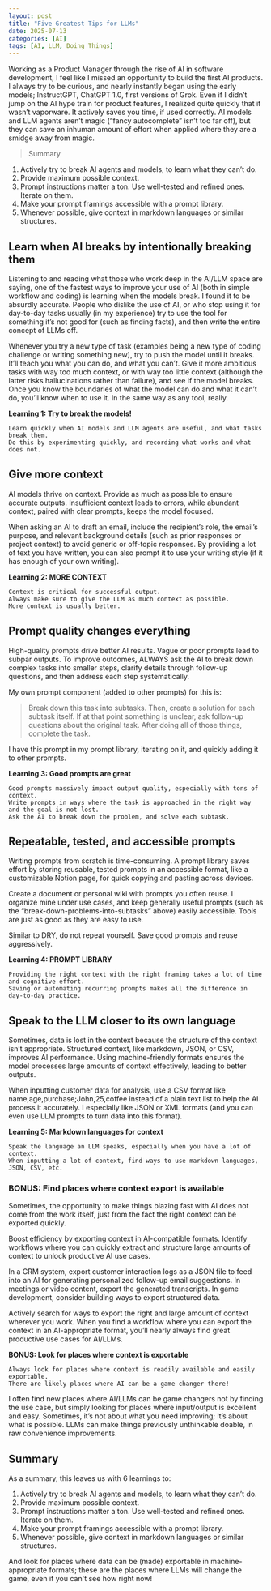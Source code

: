 ```yaml
---
layout: post
title: "Five Greatest Tips for LLMs"
date: 2025-07-13
categories: [AI]
tags: [AI, LLM, Doing Things]
---
```


Working as a Product Manager through the rise of AI in software development, I feel like I missed an opportunity to build the first AI products. I always try to be curious, and nearly instantly began using the early models; InstructGPT, ChatGPT 1.0, first versions of Grok. Even if I didn’t jump on the AI hype train for product features, I realized quite quickly that it wasn’t vaporware. It actively saves you time, if used correctly. AI models and LLM agents aren’t magic (“fancy autocomplete” isn’t too far off), but they can save an inhuman amount of effort when applied where they are a smidge away from magic.

> Summary
1. Actively try to break AI agents and models, to learn what they can’t do.
2. Provide maximum possible context.
3. Prompt instructions matter a ton. Use well-tested and refined ones. Iterate on them.
4. Make your prompt framings accessible with a prompt library.
5. Whenever possible, give context in markdown languages or similar structures.


## Learn when AI breaks by intentionally breaking them
Listening to and reading what those who work deep in the AI/LLM space are saying, one of the fastest ways to improve your use of AI (both in simple workflow and coding) is learning when the models break. I found it to be absurdly accurate. People who dislike the use of AI, or who stop using it for day-to-day tasks usually (in my experience) try to use the tool for something it’s not good for (such as finding facts), and then write the entire concept of LLMs off.

Whenever you try a new type of task (examples being a new type of coding challenge or writing something new), try to push the model until it breaks. It’ll teach you what you can do, and what you can’t. Give it more ambitious tasks with way too much context, or with way too little context (although the latter risks hallucinations rather than failure), and see if the model breaks. Once you know the boundaries of what the model can do and what it can’t do, you’ll know when to use it. In the same way as any tool, really.

**Learning 1: Try to break the models!**
```text
Learn quickly when AI models and LLM agents are useful, and what tasks break them.
Do this by experimenting quickly, and recording what works and what does not.
```

## Give more context
AI models thrive on context. Provide as much as possible to ensure accurate outputs. Insufficient context leads to errors, while abundant context, paired with clear prompts, keeps the model focused.

When asking an AI to draft an email, include the recipient’s role, the email’s purpose, and relevant background details (such as prior responses or project context) to avoid generic or off-topic responses. By providing a lot of text you have written, you can also prompt it to use your writing style (if it has enough of your own writing).

**Learning 2: MORE CONTEXT**
```text
Context is critical for successful output.
Always make sure to give the LLM as much context as possible.
More context is usually better.
```

## Prompt quality changes everything
High-quality prompts drive better AI results. Vague or poor prompts lead to subpar outputs. To improve outcomes, ALWAYS ask the AI to break down complex tasks into smaller steps, clarify details through follow-up questions, and then address each step systematically.

My own prompt component (added to other prompts) for this is:
>Break down this task into subtasks. Then, create a solution for each subtask itself. If at that point something is unclear, ask follow-up questions about the original task. After doing all of those things, complete the task.

I have this prompt in my prompt library, iterating on it, and quickly adding it to other prompts.


**Learning 3: Good prompts are great**
```text
Good prompts massively impact output quality, especially with tons of context.
Write prompts in ways where the task is approached in the right way and the goal is not lost.
Ask the AI to break down the problem, and solve each subtask.
```


## Repeatable, tested, and accessible prompts

Writing prompts from scratch is time-consuming. A prompt library saves effort by storing reusable, tested prompts in an accessible format, like a customizable Notion page, for quick copying and pasting across devices.

Create a document or personal wiki with prompts you often reuse. I organize mine under use cases, and keep generally useful prompts (such as the “break-down-problems-into-subtasks” above) easily accessible. Tools are just as good as they are easy to use.

Similar to DRY, do not repeat yourself. Save good prompts and reuse aggressively. 


**Learning 4: PROMPT LIBRARY**
```text
Providing the right context with the right framing takes a lot of time and cognitive effort.
Saving or automating recurring prompts makes all the difference in day-to-day practice.
```


## Speak to the LLM closer to its own language

Sometimes, data is lost in the context because the structure of the context isn’t appropriate. Structured context, like markdown, JSON, or CSV, improves AI performance. Using machine-friendly formats ensures the model processes large amounts of context effectively, leading to better outputs.

When inputting customer data for analysis, use a CSV format like name,age,purchase;John,25,coffee instead of a plain text list to help the AI process it accurately. I especially like JSON or XML formats (and you can even use LLM prompts to turn data into this format).


**Learning 5: Markdown languages for context**
```text
Speak the language an LLM speaks, especially when you have a lot of context.
When inputting a lot of context, find ways to use markdown languages, JSON, CSV, etc.
```

### BONUS: Find places where context export is available

Sometimes, the opportunity to make things blazing fast with AI does not come from the work itself, just from the fact the right context can be exported quickly. 

Boost efficiency by exporting context in AI-compatible formats. Identify workflows where you can quickly extract and structure large amounts of context to unlock productive AI use cases. 

In a CRM system, export customer interaction logs as a JSON file to feed into an AI for generating personalized follow-up email suggestions. In meetings or video content, export the generated transcripts. In game development, consider building ways to export structured data.

Actively search for ways to export the right and large amount of context wherever you work. When you find a workflow where you can export the context in an AI-appropriate format, you’ll nearly always find great productive use cases for AI/LLMs.


**BONUS: Look for places where context is exportable**
```text
Always look for places where context is readily available and easily exportable.
There are likely places where AI can be a game changer there!
```

I often find new places where AI/LLMs can be game changers not by finding the use case, but simply looking for places where input/output is excellent and easy. Sometimes, it’s not about what you need improving; it’s about what is possible. LLMs can make things previously unthinkable doable, in raw convenience improvements. 

## Summary
As a summary, this leaves us with 6 learnings to:
1. Actively try to break AI agents and models, to learn what they can’t do.
2. Provide maximum possible context.
3. Prompt instructions matter a ton. Use well-tested and refined ones. Iterate on them.
4. Make your prompt framings accessible with a prompt library.
5. Whenever possible, give context in markdown languages or similar structures.

And look for places where data can be (made) exportable in machine-appropriate formats; these are the places where LLMs will change the game, even if you can't see how right now!

